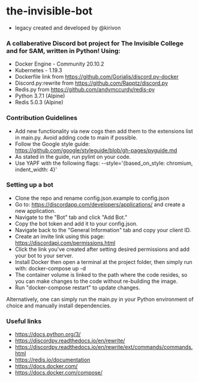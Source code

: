 # the-invisible-bot
* legacy created and developed by @kirivon

### A collaberative Discord bot project for The Invisible College and for SAM, written in Python! Using:
* Docker Engine - Community 20.10.2
* Kubernetes - 1.19.3
* Dockerfile link from https://github.com/Gorialis/discord.py-docker
* Discord.py:rewrite from https://github.com/Rapptz/discord.py
* Redis.py from https://github.com/andymccurdy/redis-py
* Python 3.7.1 (Alpine)
* Redis 5.0.3 (Alpine)

### Contribution Guidelines
* Add new functionality via new cogs then add them to the extensions list in main.py. Avoid adding code to main if possible.
* Follow the Google style guide: https://github.com/google/styleguide/blob/gh-pages/pyguide.md
* As stated in the guide, run pylint on your code.
* Use YAPF with the following flags: --style='{based_on_style: chromium, indent_width: 4}'

### Setting up a bot
* Clone the repo and rename config.json.example to config.json
* Go to: https://discordapp.com/developers/applications/ and create a new application.
* Navigate to the "Bot" tab and click "Add Bot."
* Copy the bot token and add it to your config.json.
* Navigate back to the "General Information" tab and copy your client ID.
* Create an invite link using this page: https://discordapi.com/permissions.html
* Click the link you've created after setting desired permissions and add your bot to your server.
* Install Docker then open a terminal at the project folder, then simply run with: docker-compose up -d
* The container volume is linked to the path where the code resides, so you can make changes to the code without re-building the image.
* Run "docker-compose restart" to update changes.

Alternatively, one can simply run the main.py in your Python environment of choice and manually install dependencies. 

### Useful links
* https://docs.python.org/3/
* https://discordpy.readthedocs.io/en/rewrite/
* https://discordpy.readthedocs.io/en/rewrite/ext/commands/commands.html
* https://redis.io/documentation
* https://docs.docker.com/
* https://docs.docker.com/compose/
